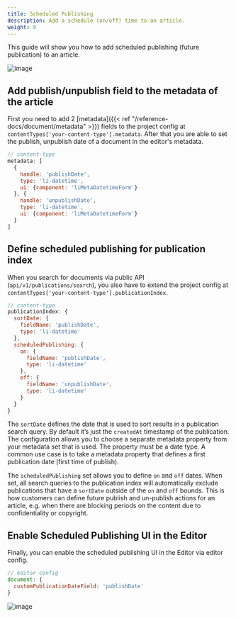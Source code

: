 ```yaml
---
title: Scheduled Publishing
description: Add a schedule (on/off) time to an article.
weight: 9
---
```


This guide will show you how to add scheduled publishing (future publication) to an article.

![image](https://user-images.githubusercontent.com/172394/136517500-de986aea-4bfa-4014-99a9-667d1b3800de.png)


## Add publish/unpublish field to the metadata of the article

First you need to add 2 [metadata]({{< ref "/reference-docs/document/metadata" >}}) fields to the project config at `contentTypes['your-content-type'].metadata`. After that you are able to set the publish, unpublish date of a document in the editor's metadata.

```js
// content-type
metadata: [
  {
    handle: 'publishDate',
    type: 'li-datetime',
    ui: {component: 'liMetaDatetimeForm'}
  }, {
    handle: 'unpublishDate',
    type: 'li-datetime',
    ui: {component: 'liMetaDatetimeForm'}
  }
]
```


## Define scheduled publishing for publication index

When you search for documents via public API (`api/v1/publications/search`), you also have to extend the project config at `contentTypes['your-content-type'].publicationIndex`.

```js
// content-type
publicationIndex: {
  sortDate: {
    fieldName: 'publishDate',
    type: 'li-datetime'
  },
  scheduledPublishing: {
    on: {
      fieldName: 'publishDate',
      type: 'li-datetime'
    },
    off: {
      fieldName: 'unpublishDate',
      type: 'li-datetime'
    }
  }
}
```

The `sortDate` defines the date that is used to sort results in a publication search query. By default it’s just the `createdAt` timestamp of the publication. The configuration allows you to choose a separate metadata property from your metadata set that is used. The property must be a date type. A common use case is to take a metadata property that defines a first publication date (first time of publish).

The `scheduledPublishing` set allows you to define `on` and `off` dates. When set, all search queries to the publication index will automatically exclude publications that have a `sortDate` outside of the `on` and `off` bounds. This is how customers can define future publish and un-publish actions for an article, e.g. when there are blocking periods on the content due to confidentiality or copyright.



## Enable Scheduled Publishing UI in the Editor

Finally, you can enable the scheduled publishing UI in the Editor via editor config.

```js
// editor config
document: {
  customPublicationDateField: 'publishDate'
}
```

![image](https://user-images.githubusercontent.com/172394/136512341-830a9453-f67e-43c1-9183-fed384b4b650.png)
